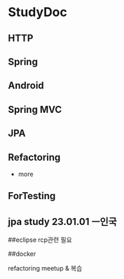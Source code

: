 # StudyDoc

## HTTP
## Spring
## Android
## Spring MVC
## JPA

## Refactoring
- more 

## ForTesting

## jpa study 23.01.01 ㅡ인국

##eclipse rcp관련 필요

##docker

refactoring meetup & 복습
